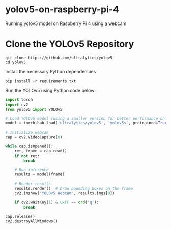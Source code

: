 # yolov5-on-raspberry-pi-4
Running yolov5 model on Raspberry Pi 4 using a webcam

# Clone the YOLOv5 Repository
```
git clone https://github.com/ultralytics/yolov5
cd yolov5
```
Install the necessary Python dependencies
```
pip install -r requirements.txt
```
Run the YOLOv5 using Python code below:
```python
import torch
import cv2
from yolov5 import YOLOv5

# Load YOLOv5 model (using a smaller version for better performance on Pi)
model = torch.hub.load('ultralytics/yolov5', 'yolov5s', pretrained=True)

# Initialize webcam
cap = cv2.VideoCapture(0)

while cap.isOpened():
    ret, frame = cap.read()
    if not ret:
        break

    # Run inference
    results = model(frame)

    # Render results
    results.render()  # Draw bounding boxes on the frame
    cv2.imshow("YOLOv5 Webcam", results.imgs[0])

    if cv2.waitKey(1) & 0xFF == ord('q'):
        break

cap.release()
cv2.destroyAllWindows()

```
